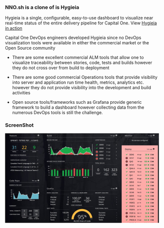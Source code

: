 ### NNO.sh is a clone of is Hygieia

Hygieia is a single, configurable, easy-to-use dashboard to visualize near real-time status of the entire delivery pipeline for Capital One.  View [Hygieia in action](https://www.youtube.com/watch?v=SoNTA78j0tc)

Capital One DevOps engineers developed Hygieia since no DevOps visualization tools were available in either the commercial market or the Open Source community

* There are some excellent commercial ALM tools that allow one to visualize traceability between stories, code, tests and builds however they do not cross over from build to deployment</li>

* There are some good commercial Operations tools that provide visibility into server and application run time health, metrics, analytics etc. however they do not provide visibility into the development and build activities</li>

* Open source tools/frameworks such as Grafana provide generic framework to build a dashboard however collecting data from the numerous DevOps tools is still the challenge.</li>


### ScreenShot
![Image](/media/images/hygiea-screenshot.jpg)
